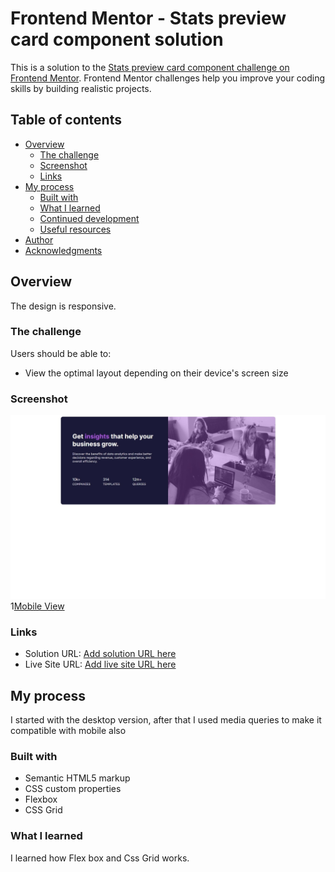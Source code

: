 # Frontend Mentor - Stats preview card component solution

This is a solution to the [Stats preview card component challenge on Frontend Mentor](https://www.frontendmentor.io/challenges/stats-preview-card-component-8JqbgoU62). Frontend Mentor challenges help you improve your coding skills by building realistic projects. 

## Table of contents

- [Overview](#overview)
  - [The challenge](#the-challenge)
  - [Screenshot](#screenshot)
  - [Links](#links)
- [My process](#my-process)
  - [Built with](#built-with)
  - [What I learned](#what-i-learned)
  - [Continued development](#continued-development)
  - [Useful resources](#useful-resources)
- [Author](#author)
- [Acknowledgments](#acknowledgments)



## Overview
The design is responsive.

### The challenge

Users should be able to:

- View the optimal layout depending on their device's screen size

### Screenshot

![Desktop View](screendesktop.jpeg)
1[Mobile View](screenmobile.jpeg)



### Links

- Solution URL: [Add solution URL here](https://your-solution-url.com)
- Live Site URL: [Add live site URL here](https://your-live-site-url.com)

## My process
I started with the desktop version, after that I used media queries to make it compatible with mobile also

### Built with

- Semantic HTML5 markup
- CSS custom properties
- Flexbox
- CSS Grid


### What I learned
I learned how Flex box and Css Grid works.


